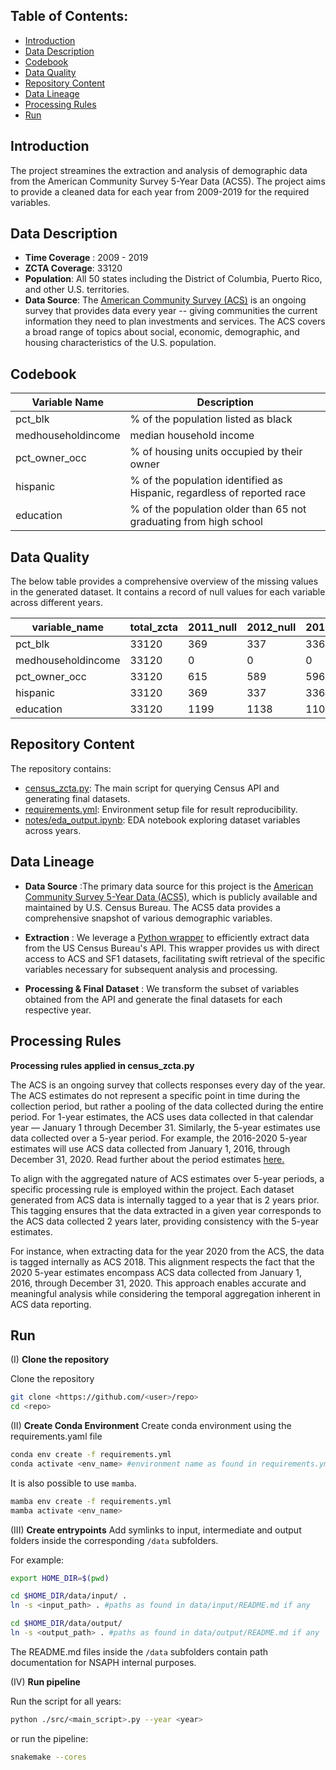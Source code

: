 
## Table of Contents: 

- [Introduction](#introduction)
- [Data Description](#data-description)
- [Codebook](#codebook)
- [Data Quality](#data-quality)
- [Repository Content](#repository-content)
- [Data Lineage](#data-lineage)
- [Processing Rules](#installation)
- [Run](#run)

## Introduction
The project streamines the extraction and analysis of demographic data from the  American Community Survey 5-Year Data (ACS5). The project aims to provide a cleaned data for each year from 2009-2019 for the required variables.

## Data Description 

- **Time Coverage** : 2009 - 2019
- **ZCTA Coverage**: 33120
- **Population**: All 50 states including the District of Columbia, Puerto Rico, and other U.S. territories.
- **Data Source**: The [American Community Survey (ACS)](https://www.census.gov/data/developers/data-sets/acs-5year.html) is an ongoing survey that provides data every year -- giving communities the current information they need to plan investments and services. The ACS covers a broad range of topics about social, economic, demographic, and housing characteristics of the U.S. population. 

## Codebook

| Variable Name | Description |
|---|---|
| pct_blk  | % of the population listed as black  |
| medhouseholdincome | median household income |
| pct_owner_occ | % of housing units occupied by their owner  |
| hispanic| % of the population identified as Hispanic, regardless of reported race  |
| education | % of the population older than 65 not graduating from high school  |


## Data Quality 

The below table provides a comprehensive overview of the missing values in the generated dataset. It contains a record of null values for each variable across different years. 

| variable_name      | total_zcta | 2011_null | 2012_null | 2013_null | 2014_null | 2015_null | 2016_null | 2017_null | 2018_null |
|--------------------|------------|-----------|-----------|-----------|-----------|-----------|-----------|-----------|-----------|
| pct_blk            | 33120      | 369       | 337       | 336       | 306       | 310       | 321       | 317       | 321       |
| medhouseholdincome | 33120      | 0         | 0         | 0         | 0         | 0         | 0         | 0         | 0         |
| pct_owner_occ      | 33120      | 615       | 589       | 596       | 573       | 571       | 580       | 573       | 578       |
| hispanic           | 33120      | 369       | 337       | 336       | 306       | 310       | 321       | 317       | 321       |
| education          | 33120      | 1199      | 1138      | 1103      | 1034      | 1024      | 1011      | 1046      | 1019      |


## Repository Content

The repository contains: 

- [census_zcta.py](https://github.com/NSAPH-Data-Processing/census_acs5/blob/dev/census_zcta.py): The main script for querying Census API and generating final datasets.
- [requirements.yml](https://github.com/NSAPH-Data-Processing/census_acs5/blob/dev/requirements.yml): Environment setup file for result reproducibility.
- [notes/eda_output.ipynb](https://github.com/NSAPH-Data-Processing/census_acs5/blob/dev/notes/eda_output.ipynb): EDA notebook exploring dataset variables across years.

## Data Lineage

- **Data Source** :The primary data source for this project is the [American Community Survey 5-Year Data (ACS5)](https://www.census.gov/programs-surveys/acs/about.html), which is publicly available and maintained by U.S. Census Bureau. The ACS5 data provides a comprehensive snapshot of various demographic variables. 

- **Extraction** : We leverage a [Python wrapper](https://pypi.org/project/census/) to efficiently extract data from the US Census Bureau's API. This wrapper provides us with direct access to ACS and SF1 datasets, facilitating swift retrieval of the specific variables necessary for subsequent analysis and processing.

- **Processing & Final Dataset** : We transform the subset of variables obtained from the API and generate the final datasets for each respective year.

## Processing Rules

**Processing rules applied in census_zcta.py**

The ACS is an ongoing survey that collects responses every day of the year. The ACS estimates do not represent a specific point in time during the collection period, but rather a pooling of the data collected during the entire period. For 1-year estimates, the ACS uses data collected in that calendar year — January 1 through December 31. Similarly, the 5-year estimates use data collected over a 5-year period. For example, the 2016-2020 5-year estimates will use ACS data collected from January 1, 2016, through December 31, 2020. Read further about the period estimates [here.](https://www.census.gov/newsroom/blogs/random-samplings/2022/03/period-estimates-american-community-survey.html) 

To align with the aggregated nature of ACS estimates over 5-year periods, a specific processing rule is employed within the project. Each dataset generated from ACS data is internally tagged to a year that is 2 years prior. This tagging ensures that the data extracted in a given year corresponds to the ACS data collected 2 years later, providing consistency with the 5-year estimates.

For instance, when extracting data for the year 2020 from the ACS, the data is tagged internally as ACS 2018. This alignment respects the fact that the 2020 5-year estimates encompass ACS data collected from January 1, 2016, through December 31, 2020. This approach enables accurate and meaningful analysis while considering the temporal aggregation inherent in ACS data reporting.


## Run

(I) **Clone the repository** 

Clone the repository

```bash
git clone <https://github.com/<user>/repo>
cd <repo>
```

(II) **Create Conda Environment**
Create conda environment using the requirements.yaml file

```bash
conda env create -f requirements.yml
conda activate <env_name> #environment name as found in requirements.yml
```

It is also possible to use `mamba`.

```bash
mamba env create -f requirements.yml
mamba activate <env_name>
```

(III) **Create entrypoints** 
Add symlinks to input, intermediate and output folders inside the corresponding `/data` subfolders.

For example:

```bash
export HOME_DIR=$(pwd)

cd $HOME_DIR/data/input/ .
ln -s <input_path> . #paths as found in data/input/README.md if any

cd $HOME_DIR/data/output/
ln -s <output_path> . #paths as found in data/output/README.md if any
```

The README.md files inside the `/data` subfolders contain path documentation for NSAPH internal purposes.

(IV) **Run pipeline** 

Run the script for all years:

```bash
python ./src/<main_script>.py --year <year>
```

or run the pipeline:

```bash
snakemake --cores
```


